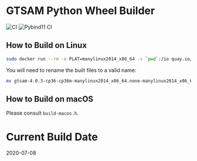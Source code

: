 # GTSAM Python Wheel Builder

![CI](https://github.com/ProfFan/gtsam-manylinux-build/workflows/CI/badge.svg) ![Pybind11 CI](https://github.com/borglab/gtsam-manylinux-build/workflows/Pybind11%20CI/badge.svg)

## How to Build on Linux

```bash
sudo docker run --rm -e PLAT=manylinux2014_x86_64 -v `pwd`:/io quay.io/pypa/manylinux2014_x86_64 /io/build-wheels.sh
```

You will need to rename the built files to a valid name:

```bash
mv gtsam-4.0.3-cp36-cp36m-manylinux2014_x86_64.none-manylinux2014_x86_64.whl gtsam-4.0.3-cp36-none-any.whl
```

## How to Build on macOS

Please consult `build-macos.h`.

# Current Build Date

2020-07-08
